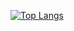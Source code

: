 [![Top Langs](https://github-readme-stats.vercel.app/api/top-langs/?username=As1ss)](https://github.com/As1ss/github-readme-stats)


